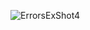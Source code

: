![ErrorsExShot4](https://user-images.githubusercontent.com/112376760/187183817-1be114c4-eb88-44e6-8272-87d070ebe4de.png)
